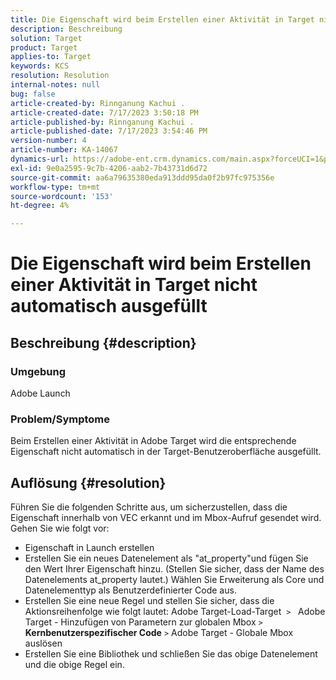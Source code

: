 ```yaml
---
title: Die Eigenschaft wird beim Erstellen einer Aktivität in Target nicht automatisch ausgefüllt
description: Beschreibung
solution: Target
product: Target
applies-to: Target
keywords: KCS
resolution: Resolution
internal-notes: null
bug: false
article-created-by: Rinnganung Kachui .
article-created-date: 7/17/2023 3:50:18 PM
article-published-by: Rinnganung Kachui .
article-published-date: 7/17/2023 3:54:46 PM
version-number: 4
article-number: KA-14067
dynamics-url: https://adobe-ent.crm.dynamics.com/main.aspx?forceUCI=1&pagetype=entityrecord&etn=knowledgearticle&id=342d78a0-b924-ee11-9cbd-6045bd006b4b
exl-id: 9e0a2595-9c7b-4206-aab2-7b43731d6d72
source-git-commit: aa6a79635380eda913ddd95da0f2b97fc975356e
workflow-type: tm+mt
source-wordcount: '153'
ht-degree: 4%

---
```


# Die Eigenschaft wird beim Erstellen einer Aktivität in Target nicht automatisch ausgefüllt

## Beschreibung {#description}




### Umgebung



Adobe Launch



### Problem/Symptome



Beim Erstellen einer Aktivität in Adobe Target wird die entsprechende Eigenschaft nicht automatisch in der Target-Benutzeroberfläche ausgefüllt.


## Auflösung {#resolution}


Führen Sie die folgenden Schritte aus, um sicherzustellen, dass die Eigenschaft innerhalb von VEC erkannt und im Mbox-Aufruf gesendet wird. Gehen Sie wie folgt vor:

- Eigenschaft in Launch erstellen
- Erstellen Sie ein neues Datenelement als &quot;at_property&quot;und fügen Sie den Wert Ihrer Eigenschaft hinzu. (Stellen Sie sicher, dass der Name des Datenelements at_property lautet.) Wählen Sie Erweiterung als Core und Datenelementtyp als Benutzerdefinierter Code aus.
- Erstellen Sie eine neue Regel und stellen Sie sicher, dass die Aktionsreihenfolge wie folgt lautet: Adobe Target-Load-Target  `>`   Adobe Target - Hinzufügen von Parametern zur globalen Mbox `>`  <b>Kernbenutzerspezifischer Code</b> `>`  Adobe Target - Globale Mbox auslösen
- Erstellen Sie eine Bibliothek und schließen Sie das obige Datenelement und die obige Regel ein.
